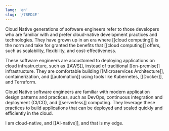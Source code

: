 ```yaml
---
lang: 'en'
slug: '/78ED4E'
---
```


Cloud Native generations of software engineers refer to those developers who are familiar with and prefer cloud-native development practices and technologies. They have grown up in an era where [[cloud computing]] is the norm and take for granted the benefits that [[cloud computing]] offers, such as scalability, flexibility, and cost-effectiveness.

These software engineers are accustomed to deploying applications on cloud infrastructure, such as [[AWS]], instead of traditional [[on-premise]] infrastructure. They are comfortable building [[Microservices Architecture]], containerization, and [[automation]] using tools like Kubernetes, [[Docker]], and Terraform.

Cloud Native software engineers are familiar with modern application design patterns and practices, such as DevOps, continuous integration and deployment (CI/CD), and [[serverless]] computing. They leverage these practices to build applications that can be deployed and scaled quickly and efficiently in the cloud.

I am cloud-native, and [[AI-native]], and that is my edge.
